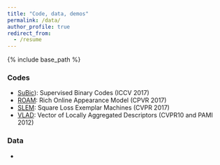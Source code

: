 ```yaml
---
title: "Code, data, demos"
permalink: /data/
author_profile: true
redirect_from:
  - /resume
---
```


{% include base_path %}

### Codes

* [SuBic](https://github.com/technicolor-research/subic)): Supervised Binary Codes (ICCV 2017)
* [ROAM](https://github.com/omiksik/roam): Rich Online Appearance Model (CPVR 2017)
* [SLEM](https://github.com/rafarez/SLEM): Square Loss Exemplar Machines (CVPR 2017)
* [VLAD](http://lear.inrialpes.fr/src/inria_fisher/): Vector of Locally Aggregated Descriptors (CVPR10 and PAMI 2012)

### Data

* 
